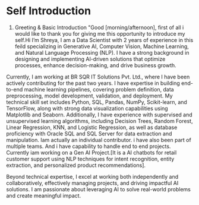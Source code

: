 # Self Introduction
1. Greeting & Basic Introduction
"Good [morning/afternoon],  first of all i would like to thank you for giving me  this opportunity to introduce my self.Hi I’m Shreya,  I am a Data Scientist with 2 years of experience  in this feild specializing in Generative AI, Computer Vision, Machine Learning, and Natural Language Processing (NLP). I have a strong background in designing and implementing AI-driven solutions that optimize processes, enhance decision-making, and drive business growth.

Currently, I am working at BR SQR IT Solutions Pvt. Ltd., where I have been actively contributing for the past two years. I have expertise in building end-to-end machine learning pipelines, covering problem definition, data preprocessing, model development, validation, and deployment. My technical skill set includes Python, SQL, Pandas, NumPy, Scikit-learn, and TensorFlow, along with strong data visualization capabilities using Matplotlib and Seaborn. Additionally, I have experience with supervised and unsupervised learning algorithms, including Decision Trees, Random Forest, Linear Regression, KNN, and Logistic Regression, as well as database proficiency with Oracle SQL and SQL Server for data extraction and manipulation.
Iam actually an individual contributor. i have also been part of multiple teams. And i have capability to handle end to end projects. Currently iam working on a Gen AI Project.[It is a AI chatbots for retail customer support using NLP techniques for intent recognition, entity extraction, and personalized product recommendations].

Beyond technical expertise, I excel at working both independently and collaboratively, effectively managing projects, and driving impactful AI solutions. I am passionate about leveraging AI to solve real-world problems and create meaningful impact.

